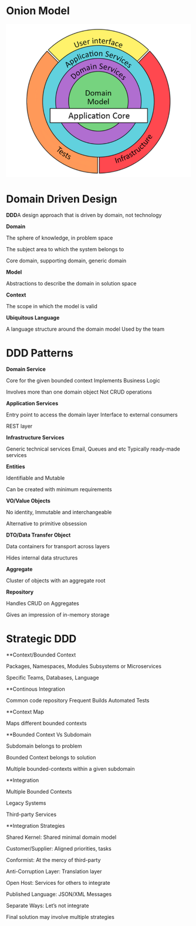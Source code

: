 # Onion Model 

![model](onion.png)

# Domain Driven Design

**DDD**A design approach that is driven by domain, not technology

**Domain**

The sphere of knowledge, in problem space

The subject area to which the system belongs to 

Core domain, supporting domain, generic domain

**Model**

Abstractions to describe the domain in solution space

**Context**

The scope in which the model is valid

**Ubiquitous Language**

A language structure around the domain model Used by the team

# DDD Patterns

**Domain Service**

Core for the given bounded context Implements Business Logic

Involves more than one domain object Not CRUD operations

**Application Services**

Entry point to access the domain layer Interface to external consumers

REST layer

**Infrastructure Services**

Generic technical services Email, Queues and etc Typically ready-made services

**Entities**

Identifiable and Mutable

Can be created with minimum requirements

**VO/Value Objects**

No identity, Immutable and interchangeable

Alternative to primitive obsession

**DTO/Data Transfer Object**

Data containers for transport across layers

Hides internal data structures

**Aggregate**

Cluster of objects with an aggregate root

**Repository**

Handles CRUD on Aggregates

Gives an impression of in-memory storage

# Strategic DDD

**Context/Bounded Context

Packages, Namespaces, Modules Subsystems or Microservices

Specific Teams, Databases, Language

**Continous Integration

Common code repository Frequent Builds Automated Tests

**Context Map


Maps different bounded contexts

**Bounded Context Vs Subdomain

Subdomain belongs to problem

Bounded Context belongs to solution

Multiple bounded-contexts within a given subdomain

**Integration

Multiple Bounded Contexts 

Legacy Systems 

Third-party Services 

**Integration Strategies

Shared Kernel: Shared minimal domain model 

Customer/Supplier: Aligned priorities, tasks 

Conformist: At the mercy of third-party 

Anti-Corruption Layer: Translation layer 

Open Host: Services for others to integrate 

Published Language: JSON/XML Messages 

Separate Ways: Let’s not integrate

Final solution may involve multiple strategies
